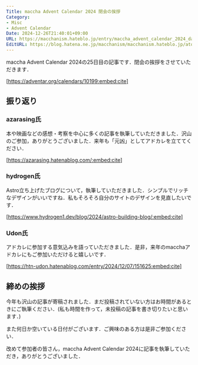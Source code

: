 ```yaml
---
Title: maccha Advent Calendar 2024 閉会の挨拶
Category:
- Misc
- Advent Calendar
Date: 2024-12-26T21:40:01+09:00
URL: https://macchanism.hateblo.jp/entry/maccha_advent_calendar_2024_day25
EditURL: https://blog.hatena.ne.jp/macchanism/macchanism.hateblo.jp/atom/entry/6802418398314852465
---
```


maccha Advent Calendar 2024の25日目の記事です．閉会の挨拶をさせていただきます．

[https://adventar.org/calendars/10199:embed:cite]

<!-- more -->

## 振り返り

### azarasing氏

本や映画などの感想・考察を中心に多くの記事を執筆していただきました．沢山のご参加，ありがとうございました．来年も「元凶」としてアドカレを立ててください．

[https://azarasing.hatenablog.com/:embed:cite]

### hydrogen氏

Astro立ち上げたブログについて，執筆していただきました．シンプルでリッチなデザインがいいですね．私もそろそろ自分のサイトのデザインを見直したいです．

[https://www.hydrogen1.dev/blog/2024/astro-building-blog/:embed:cite]

### Udon氏

アドカレに参加する意気込みを語っていただきました．是非，来年のmacchaアドカレにもご参加いただけると嬉しいです．

[https://htn-udon.hatenablog.com/entry/2024/12/07/151625:embed:cite]

## 締めの挨拶

今年も沢山の記事が寄稿されました．まだ投稿されていない方はお時間があるときにご執筆ください．(私も時間を作って，未投稿の記事を書き切りたいと思います．)

また何日か空いている日付がございます．ご興味のある方は是非ご参加ください．

改めて参加者の皆さん，maccha Advent Calendar 2024に記事を執筆していただき，ありがとうございました．
